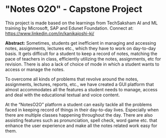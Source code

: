 # "Notes O2O" - Capstone Project

This project is made based on the learnings from TechSaksham AI and ML training by Microsoft, SAP and Edunet Foundation.
Connect at: https://www.linkedin.com/in/kanikajoshi-kj/

**Abstract:**
Sometimes, students get inefficient in managing and accessing notes, assignments, lectures etc., which they have to work on day-to-day basis. It gets difficult for a student to keep a record of notes, matching the pace of teachers in class, efficiently utilizing the notes, assignments, etc for revision. There is also a lack of choice of mode in which a student wants to access or manage the notes.

To overcome all kinds of problems that revolve around the notes, assignments, lectures, reports, etc., we have created a GUI platform that almost accommodates all the features a student needs to manage, access and deal with the educational textual and voice content. 

At the “NotesO2O” platform a student can easily tackle all the problems faced in keeping record of things in their day-to-day lives. Especially when there are multiple classes happening throughout the day. There are also assisting features such as pronunciation, spell check, word game etc. that enhance the user experience and make all the notes related work easy for them. 

